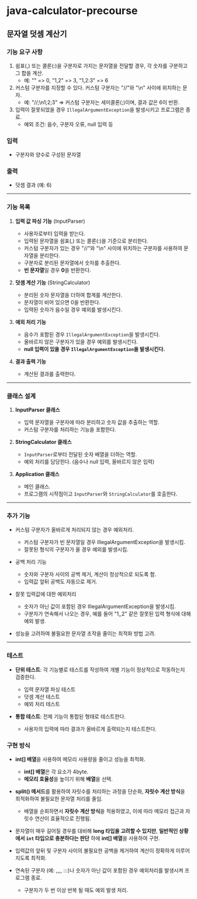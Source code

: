 # java-calculator-precourse

## 문자열 덧셈 계산기

### 기능 요구 사항

1. 쉼표(,) 또는 콜론(:)을 구분자로 가지는 문자열을 전달할 경우, 각 숫자를 구분하고 그 합을 계산.
    - 예: "" => 0, "1,2" => 3, "1,2:3" => 6
2. 커스텀 구분자를 지정할 수 있다. 커스텀 구분자는 "//"와 "\n" 사이에 위치하는 문자.
    - 예: "//;\n1;2;3" => 커스텀 구분자는 세미콜론(;)이며, 결과 값은 6이 반환.
3. 입력이 잘못되었을 경우 `IllegalArgumentException`을 발생시키고 프로그램은 종료.
    - 예외 조건: 음수, 구분자 오류, null 입력 등

### 입력

- 구분자와 양수로 구성된 문자열

### 출력

- 덧셈 결과 (예: 6)

---

### 기능 목록

1. **입력 값 파싱 기능** (InputParser)
    - 사용자로부터 입력을 받는다.
    - 입력된 문자열을 쉼표(,) 또는 콜론(:)을 기준으로 분리한다.
    - 커스텀 구분자가 있는 경우 "//"와 "\n" 사이에 위치하는 구분자를 사용하여 문자열을 분리한다.
    - 구분자로 분리된 문자열에서 숫자를 추출한다.
    - **빈 문자열**일 경우 **0**을 반환한다.


2. **덧셈 계산 기능** (StringCalculator)
    - 분리된 숫자 문자열을 더하여 합계를 계산한다.
    - 문자열이 비어 있으면 0을 반환한다.
    - 입력된 숫자가 음수일 경우 예외를 발생시킨다.


3. **예외 처리 기능**
    - 음수가 포함된 경우 `IllegalArgumentException`을 발생시킨다.
    - 올바르지 않은 구분자가 있을 경우 예외를 발생시킨다.
    - **null 입력이 있을 경우 `IllegalArgumentException`을 발생시킨다.**


4. **결과 출력 기능**
    - 계산된 결과를 출력한다.

---

### 클래스 설계

1. **InputParser 클래스**
    - 입력 문자열을 구분자에 따라 분리하고 숫자 값을 추출하는 역할.
    - 커스텀 구분자를 처리하는 기능을 포함한다.


2. **StringCalculator 클래스**
    - `InputParser`로부터 전달된 숫자 배열을 더하는 역할.
    - 예외 처리를 담당힌다. (음수나 null 입력, 올바르지 않은 입력)


3. **Application 클래스**
    - 메인 클래스.
    - 프로그램의 시작점이고 `InputParser`와 `StringCalculator`를 호출한다.

---

### 추가 기능

- 커스텀 구분자가 올바르게 처리되지 않는 경우 예외처리.
    - 커스텀 구분자가 빈 문자열일 경우 IllegalArgumentException을 발생시킴.
    - 잘못된 형식의 구분자가 올 경우 예외를 발생시킴.


- 공백 처리 기능
    - 숫자와 구분자 사이의 공백 제거, 계산이 정상적으로 되도록 함.
    - 입력값 앞뒤 공백도 자동으로 제거.


- 잘못 입력값에 대한 예외처리
    - 숫자가 아닌 값이 포함된 경우 IllegalArgumentException을 발생시킴.
    - 구분자가 연속해서 나오는 경우, 예를 들어 "1,,2" 같은 잘못된 입력 형식에 대해 예외 발생.


- 성능을 고려하여 불필요한 문자열 조작을 줄이는 최적화 방법 고려.

---

### 테스트

- **단위 테스트**: 각 기능별로 테스트를 작성하여 개별 기능이 정상적으로 작동하는지 검증한다.
    - 입력 문자열 파싱 테스트
    - 덧셈 계산 테스트
    - 예외 처리 테스트


- **통합 테스트**: 전체 기능이 통합된 형태로 테스트한다.
    - 사용자의 입력에 따라 결과가 올바르게 출력되는지 테스트한다.

### 구현 방식

- **int[] 배열**을 사용하여 메모리 사용량을 줄이고 성능을 최적화.
    - **int[] 배열**은 각 요소가 4byte.
    - **메모리 효율성**을 높이기 위해 **배열**을 선택.


- **split() 메서드**를 활용하여 자릿수를 처리하는 과정을 단순화, **자릿수 계산 방식**을 최적화하여 불필요한 문자열 처리를 줄임.
    - 배열을 순회하면서 **자릿수 계산 방식**을 적용하였고, 이에 따라 메모리 접근과 자릿수 연산이 효율적으로 진행됨.


- 문자열이 매우 길어질 경우를 대비해 **long 타입을 고려할 수 있지만**, **일반적인 상황에서 `int` 타입으로 충분하다는 판단** 하에 **int[] 배열**을 사용하여 구현.


- 입력값의 앞뒤 및 구분자 사이의 불필요한 공백을 제거하여 계산이 정확하게 이루어지도록 최적화.


- 연속된 구분자 (예: ,,,, :::)나 숫자가 아닌 값이 포함된 경우 예외처리를 발생시켜 프로그램 종료.
    - 구분자가 두 번 이상 반복 될 때도 예외 발생 처리.